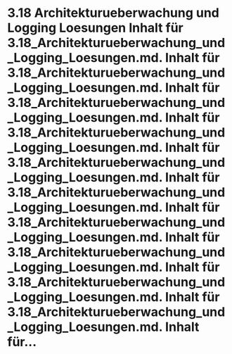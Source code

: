 # 3.18 Architekturueberwachung und Logging Loesungen Inhalt für 3.18_Architekturueberwachung_und_Logging_Loesungen.md. Inhalt für 3.18_Architekturueberwachung_und_Logging_Loesungen.md. Inhalt für 3.18_Architekturueberwachung_und_Logging_Loesungen.md. Inhalt für 3.18_Architekturueberwachung_und_Logging_Loesungen.md. Inhalt für 3.18_Architekturueberwachung_und_Logging_Loesungen.md. Inhalt für 3.18_Architekturueberwachung_und_Logging_Loesungen.md. Inhalt für 3.18_Architekturueberwachung_und_Logging_Loesungen.md. Inhalt für 3.18_Architekturueberwachung_und_Logging_Loesungen.md. Inhalt für 3.18_Architekturueberwachung_und_Logging_Loesungen.md. Inhalt für 3.18_Architekturueberwachung_und_Logging_Loesungen.md. Inhalt für...
